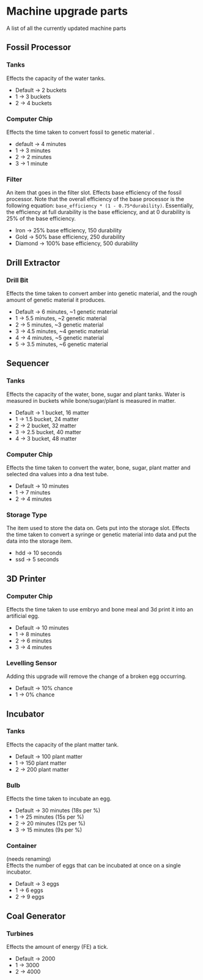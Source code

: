 # Machine upgrade parts
A list of all the currently updated machine parts
## Fossil Processor
### Tanks
Effects the capacity of the water tanks.
 - Default -> 2 buckets
 - 1 -> 3 buckets
 - 2 -> 4 buckets
### Computer Chip
Effects the time taken to convert fossil to genetic material  .
 - default -> 4 minutes
 - 1 -> 3 minutes
 - 2 -> 2 minutes
 - 3 -> 1 minute
### Filter
An item that goes in the filter slot. Effects base efficiency of the fossil processor. Note that the overall efficiency 
of the base processor is the following equation: `base_efficiency * (1 - 0.75*durability)`. Essentially, the efficiency 
at full durability is the base efficiency, and at 0 durability is 25% of the base efficiency. 
 - Iron -> 25% base efficiency, 150 durability
 - Gold -> 50% base efficiency, 250 durability
 - Diamond -> 100% base efficiency, 500 durability
## Drill Extractor
### Drill Bit
Effects the time taken to convert amber into genetic material, and the rough amount of genetic material it produces.
 - Default -> 6 minutes, ~1 genetic material
 - 1 -> 5.5 minutes, ~2 genetic material
 - 2 -> 5 minutes, ~3 genetic material
 - 3 -> 4.5 minutes, ~4 genetic material
 - 4 -> 4 minutes, ~5 genetic material
 - 5 -> 3.5 minutes, ~6 genetic material
## Sequencer
### Tanks
Effects the capacity of the water, bone, sugar and plant tanks. Water is measured in buckets while bone/sugar/plant 
is measured in matter.
 - Default -> 1 bucket, 16 matter
 - 1 -> 1.5 bucket, 24 matter
 - 2 -> 2 bucket, 32 matter
 - 3 -> 2.5 bucket, 40 matter
 - 4 -> 3 bucket, 48 matter
### Computer Chip
Effects the time taken to convert the water, bone, sugar, plant matter and selected dna values into a dna test tube.  
 - Default -> 10 minutes
 - 1 -> 7 minutes
 - 2 -> 4 minutes
### Storage Type
The item used to store the data on. Gets put into the storage slot. Effects the time taken to convert a syringe or 
genetic material into data and put the data into the storage item. 
 - hdd -> 10 seconds
 - ssd -> 5 seconds
## 3D Printer
### Computer Chip
Effects the time taken to use embryo and bone meal and 3d print it into an artificial egg. 
 - Default -> 10 minutes
 - 1 -> 8 minutes
 - 2 -> 6 minutes
 - 3 -> 4 minutes
### Levelling Sensor
Adding this upgrade will remove the change of a broken egg occurring.
 - Default -> 10% chance
 - 1 -> 0% chance
## Incubator  
### Tanks
Effects the capacity of the plant matter tank.
 - Default -> 100 plant matter
 - 1 -> 150 plant matter 
 - 2 -> 200 plant matter
### Bulb
Effects the time taken to incubate an egg.
 - Default -> 30 minutes (18s per %)
 - 1 -> 25 minutes (15s per %)
 - 2 -> 20 minutes (12s per %)
 - 3 -> 15 minutes (9s per %)
### Container
(needs renaming)  
Effects the number of eggs that can be incubated at once on a single incubator.
 - Default -> 3 eggs
 - 1 -> 6 eggs
 - 2 -> 9 eggs
## Coal Generator
### Turbines
Effects the amount of energy (FE) a tick.
 - Default -> 2000
 - 1 -> 3000
 - 2 -> 4000
